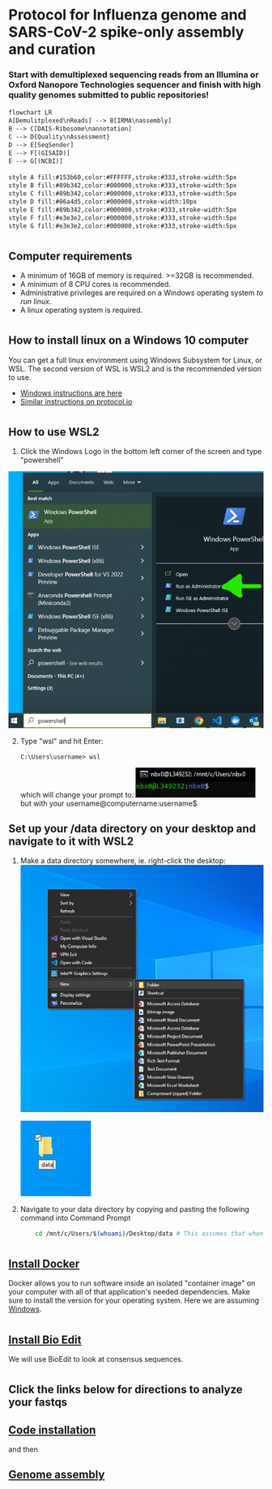 # Protocol for Influenza genome and SARS-CoV-2 spike-only assembly and curation
### Start with demultiplexed sequencing reads from an Illumina or Oxford Nanopore Technologies sequencer and finish with high quality genomes submitted to public repositories!
```mermaid
flowchart LR
A[Demulitplexed\nReads] --> B[IRMA\nassembly]
B --> C[DAIS-Ribosome\nannotation]
C --> D{Quality\nAssessment}
D --> E[SeqSender]
E --> F[(GISAID)]
E --> G[(NCBI)]

style A fill:#153b60,color:#FFFFFF,stroke:#333,stroke-width:5px
style B fill:#89b342,color:#000000,stroke:#333,stroke-width:5px
style C fill:#89b342,color:#000000,stroke:#333,stroke-width:5px
style D fill:#06a4d5,color:#000000,stroke-width:10px
style E fill:#89b342,color:#000000,stroke:#333,stroke-width:5px
style F fill:#e3e3e2,color:#000000,stroke:#333,stroke-width:5px
style G fill:#e3e3e2,color:#000000,stroke:#333,stroke-width:5px
```
#

## Computer requirements
- A minimum of 16GB of memory is required. >=32GB is recommended.
- A minimum of 8 CPU cores is recommended.
- Administrative privileges are required on a Windows operating system _to run linux_.
- A linux operating system is required.
#

## How to install linux on a Windows 10 computer
You can get a full linux environment using Windows Subsystem for Linux, or WSL. The second version of WSL is WSL2 and is the recommended version to use.
- [Windows instructions are here](https://docs.microsoft.com/en-us/windows/wsl/install)
- [Similar instructions on protocol.io](https://www.protocols.io/view/install-wsl-and-vscode-on-windows-10-q26g78e1klwz/v1)
#

## How to use WSL2
1. Click the Windows Logo in the bottom left corner of the screen and type "powershell" 

![alt text](./images/powershell_open.png) 

2. Type "wsl" and hit Enter: 
    ```.net
    C:\Users\username> wsl
    ``` 
    which will change your prompt to:
    ![alt text](./images/commandprompt_wsl.png) but with your username@computername:username$

## Set up your /data directory on your desktop and navigate to it with WSL2
1. Make a data directory somewhere, ie. right-click the desktop:
    ![alt text](./images/desktop_mkdir.png)

    ![alt text](./images/desktop_data.png)
2. Navigate to your data directory by copying and pasting the following command into Command Prompt
    ```bash
        cd /mnt/c/Users/$(whoami)/Desktop/data # This assumes that when you set up WSL2 you made your USERNAME the same name as you use to log in to Windows. If not, replace "$(whoami)" with that username.
    ```
#

## [Install Docker](https://www.docker.com/products/docker-desktop/)
Docker allows you to run software inside an isolated "container image" on your computer with all of that application's needed dependencies. Make sure to install the version for your operating system. Here we are assuming [Windows](https://desktop.docker.com/win/main/amd64/Docker%20Desktop%20Installer.exe?utm_source=docker&utm_medium=webreferral&utm_campaign=dd-smartbutton&utm_location=header).
#

## [Install Bio Edit](https://bioedit.software.informer.com/)
We will use BioEdit to look at consensus sequences.
#

## Click the links below for directions to analyze your fastqs
## [Code installation](./docs/code_installation.md)
and then
## [Genome assembly](./docs/genome_assembly.md)
